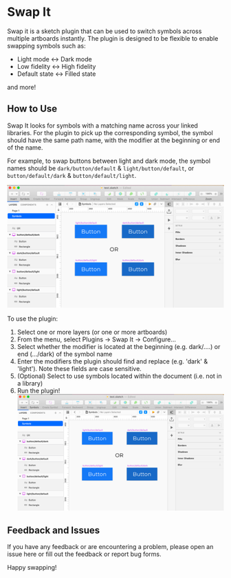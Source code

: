 # Swap It
Swap it is a sketch plugin that can be used to switch symbols across multiple artboards instantly. The plugin is designed to be flexible to enable swapping symbols such as:
* Light mode ↔ Dark mode
* Low fidelity ↔ High fidelity
* Default state ↔ Filled state

and more!

## How to Use
Swap It looks for symbols with a matching name across your linked libraries. For the plugin to pick up the corresponding symbol, the symbol should have the same path name, with the modifier at the beginning or end of the name. 

For example, to swap buttons between light and dark mode, the symbol names should be `dark/button/default` & `light/button/default`, or `button/default/dark` & `button/default/light`.

![Image symbol buttons](https://github.com/shantsis/swap-it-sketch/blob/initial/light-dark-buttons.png)


To use the plugin:
1. Select one or more layers (or one or more artboards)
2. From the menu, select Plugins → Swap It → Configure...
3. Select whether the modifier is located at the beginning (e.g. dark/....) or end (.../dark) of the symbol name
4. Enter the modifiers the plugin should find and replace (e.g. 'dark' & 'light'). Note these fields are case sensitive.
5. (Optional) Select to use symbols located within the document (i.e. not in a library)
6. Run the plugin!
![GIF of using the plugin](https://github.com/shantsis/swap-it-sketch/blob/initial/light-dark-buttons.png)

## Feedback and Issues
If you have any feedback or are encountering a problem, please open an issue here or fill out the feedback or report bug forms.


Happy swapping!
